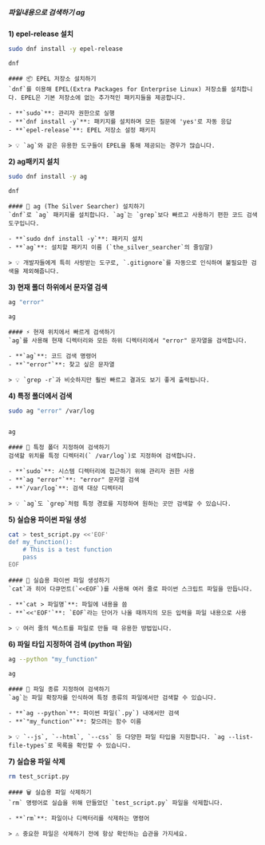 ##### 파일내용으로 검색하기 ag #####

**1) epel-release 설치**

```bash
sudo dnf install -y epel-release
```

```tech
dnf
```

```desc
#### 📦 EPEL 저장소 설치하기
`dnf`를 이용해 EPEL(Extra Packages for Enterprise Linux) 저장소를 설치합니다. EPEL은 기본 저장소에 없는 추가적인 패키지들을 제공합니다.

- **`sudo`**: 관리자 권한으로 실행
- **`dnf install -y`**: 패키지를 설치하며 모든 질문에 'yes'로 자동 응답
- **`epel-release`**: EPEL 저장소 설정 패키지

> 💡 `ag`와 같은 유용한 도구들이 EPEL을 통해 제공되는 경우가 많습니다.
```
**2) ag패키지 설치**

```bash
sudo dnf install -y ag
```

```tech
dnf
```

```desc
#### 🚀 ag (The Silver Searcher) 설치하기
`dnf`로 `ag` 패키지를 설치합니다. `ag`는 `grep`보다 빠르고 사용하기 편한 코드 검색 도구입니다.

- **`sudo dnf install -y`**: 패키지 설치
- **`ag`**: 설치할 패키지 이름 (`the_silver_searcher`의 줄임말)

> 💡 개발자들에게 특히 사랑받는 도구로, `.gitignore`를 자동으로 인식하여 불필요한 검색을 제외해줍니다.
```

**3) 현재 폴더 하위에서 문자열 검색**

```bash
ag "error"
```

```tech
ag
```

```desc
#### ⚡️ 현재 위치에서 빠르게 검색하기
`ag`를 사용해 현재 디렉터리와 모든 하위 디렉터리에서 "error" 문자열을 검색합니다.

- **`ag`**: 코드 검색 명령어
- **`"error"`**: 찾고 싶은 문자열

> 💡 `grep -r`과 비슷하지만 훨씬 빠르고 결과도 보기 좋게 출력됩니다.
```

**4) 특정 폴더에서 검색**

```bash
sudo ag "error" /var/log
```
```no-err-check
```
```tech
ag
```

```desc
#### 🎯 특정 폴더 지정하여 검색하기
검색할 위치를 특정 디렉터리(` /var/log`)로 지정하여 검색합니다.

- **`sudo`**: 시스템 디렉터리에 접근하기 위해 관리자 권한 사용
- **`ag "error"`**: "error" 문자열 검색
- **`/var/log`**: 검색 대상 디렉터리

> 💡 `ag`도 `grep`처럼 특정 경로를 지정하여 원하는 곳만 검색할 수 있습니다.
```

**5) 실습용 파이썬 파일 생성**
```bash
cat > test_script.py <<'EOF'
def my_function():
    # This is a test function
    pass
EOF
```

```desc
#### 🐍 실습용 파이썬 파일 생성하기
`cat`과 히어 다큐먼트(`<<EOF`)를 사용해 여러 줄로 파이썬 스크립트 파일을 만듭니다.

- **`cat > 파일명`**: 파일에 내용을 씀
- **`<<'EOF'`**: `EOF`라는 단어가 나올 때까지의 모든 입력을 파일 내용으로 사용

> 💡 여러 줄의 텍스트를 파일로 만들 때 유용한 방법입니다.
```

**6) 파일 타입 지정하여 검색 (python 파일)**

```bash
ag --python "my_function"
```

```tech
ag
```

```desc
#### 🐍 파일 종류 지정하여 검색하기
`ag`는 파일 확장자를 인식하여 특정 종류의 파일에서만 검색할 수 있습니다.

- **`ag --python`**: 파이썬 파일(`.py`) 내에서만 검색
- **`"my_function"`**: 찾으려는 함수 이름

> 💡 `--js`, `--html`, `--css` 등 다양한 파일 타입을 지원합니다. `ag --list-file-types`로 목록을 확인할 수 있습니다.
```

**7) 실습용 파일 삭제**
```bash
rm test_script.py
```

```desc
#### 🗑️ 실습용 파일 삭제하기
`rm` 명령어로 실습을 위해 만들었던 `test_script.py` 파일을 삭제합니다.

- **`rm`**: 파일이나 디렉터리를 삭제하는 명령어

> ⚠️ 중요한 파일은 삭제하기 전에 항상 확인하는 습관을 가지세요.
```
